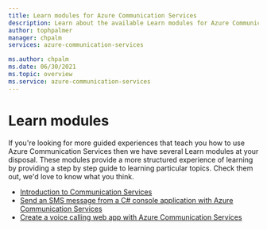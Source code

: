 ```yaml
---
title: Learn modules for Azure Communication Services
description: Learn about the available Learn modules for Azure Communication Services.
author: tophpalmer
manager: chpalm
services: azure-communication-services

ms.author: chpalm
ms.date: 06/30/2021
ms.topic: overview
ms.service: azure-communication-services
---
```

# Learn modules

If you're looking for more guided experiences that teach you how to use Azure Communication Services then we have several Learn modules at your disposal. These modules provide a more structured experience of learning by providing a step by step guide to learning particular topics. Check them out, we'd love to know what you think.

- [Introduction to Communication Services](/learn/modules/intro-azure-communication-services/)
- [Send an SMS message from a C# console application with Azure Communication Services](/learn/modules/communication-service-send-sms-console-app/)
- [Create a voice calling web app with Azure Communication Services](/learn/modules/communication-services-voice-calling-web-app)
